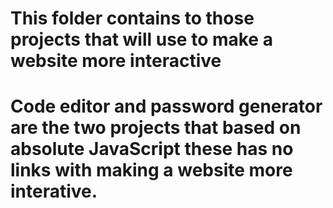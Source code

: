 # This folder contains to those projects that will use to make a website more interactive
# Code editor and password generator are the two projects that based on absolute JavaScript these has no links with making a website more interative.
